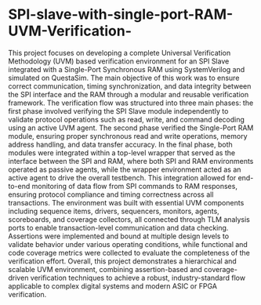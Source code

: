 # SPI-slave-with-single-port-RAM-UVM-Verification-
This project focuses on developing a complete Universal Verification Methodology (UVM) based verification environment for an SPI Slave integrated with a Single-Port Synchronous RAM using SystemVerilog and simulated on QuestaSim. The main objective of this work was to ensure correct communication, timing synchronization, and data integrity between the SPI interface and the RAM through a modular and reusable verification framework. The verification flow was structured into three main phases: the first phase involved verifying the SPI Slave module independently to validate protocol operations such as read, write, and command decoding using an active UVM agent. The second phase verified the Single-Port RAM module, ensuring proper synchronous read and write operations, memory address handling, and data transfer accuracy. In the final phase, both modules were integrated within a top-level wrapper that served as the interface between the SPI and RAM, where both SPI and RAM environments operated as passive agents, while the wrapper environment acted as an active agent to drive the overall testbench. This integration allowed for end-to-end monitoring of data flow from SPI commands to RAM responses, ensuring protocol compliance and timing correctness across all transactions. The environment was built with essential UVM components including sequence items, drivers, sequencers, monitors, agents, scoreboards, and coverage collectors, all connected through TLM analysis ports to enable transaction-level communication and data checking. Assertions were implemented and bound at multiple design levels to validate behavior under various operating conditions, while functional and code coverage metrics were collected to evaluate the completeness of the verification effort. Overall, this project demonstrates a hierarchical and scalable UVM environment, combining assertion-based and coverage-driven verification techniques to achieve a robust, industry-standard flow applicable to complex digital systems and modern ASIC or FPGA verification.
